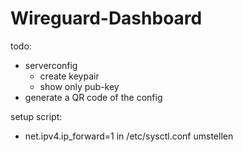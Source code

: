 # Wireguard-Dashboard

todo:
* serverconfig
  * create keypair
  * show only pub-key
* generate a QR code of the config


setup script:
* net.ipv4.ip_forward=1 in /etc/sysctl.conf umstellen
